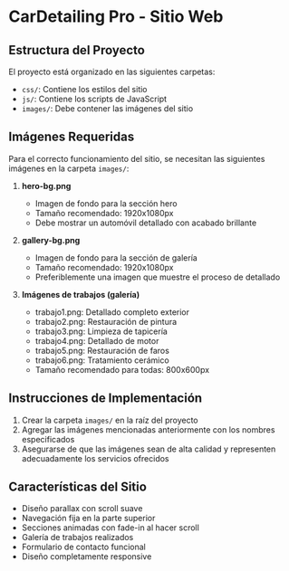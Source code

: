 # CarDetailing Pro - Sitio Web

## Estructura del Proyecto
El proyecto está organizado en las siguientes carpetas:
- `css/`: Contiene los estilos del sitio
- `js/`: Contiene los scripts de JavaScript
- `images/`: Debe contener las imágenes del sitio

## Imágenes Requeridas
Para el correcto funcionamiento del sitio, se necesitan las siguientes imágenes en la carpeta `images/`:

1. **hero-bg.png**
   - Imagen de fondo para la sección hero
   - Tamaño recomendado: 1920x1080px
   - Debe mostrar un automóvil detallado con acabado brillante

2. **gallery-bg.png**
   - Imagen de fondo para la sección de galería
   - Tamaño recomendado: 1920x1080px
   - Preferiblemente una imagen que muestre el proceso de detallado

3. **Imágenes de trabajos (galería)**
   - trabajo1.png: Detallado completo exterior
   - trabajo2.png: Restauración de pintura
   - trabajo3.png: Limpieza de tapicería
   - trabajo4.png: Detallado de motor
   - trabajo5.png: Restauración de faros
   - trabajo6.png: Tratamiento cerámico
   - Tamaño recomendado para todas: 800x600px

## Instrucciones de Implementación

1. Crear la carpeta `images/` en la raíz del proyecto
2. Agregar las imágenes mencionadas anteriormente con los nombres especificados
3. Asegurarse de que las imágenes sean de alta calidad y representen adecuadamente los servicios ofrecidos

## Características del Sitio

- Diseño parallax con scroll suave
- Navegación fija en la parte superior
- Secciones animadas con fade-in al hacer scroll
- Galería de trabajos realizados
- Formulario de contacto funcional
- Diseño completamente responsive